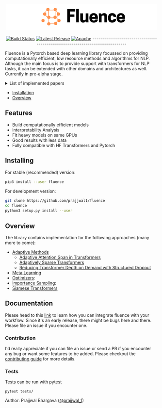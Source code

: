<p align="center">
<img src="https://raw.githubusercontent.com/prajjwal1/fluence/master/docs/logo.png" width="500">
<br />
<br />
<a href="https://github.com/prajjwal1/fluence/actions"><img alt="Build Status" src="https://github.com/prajjwal1/fluence/workflows/build/badge.svg" /></a>
<a href="https://github.com/prajjwal1/fluence/releases"><img alt="Latest Release" src="https://img.shields.io/pypi/v/fluence"/></a>
<a href="https://github.com/prajjwal1/fluence/blob/master/LICENSE"><img alt="Apache" src="https://img.shields.io/github/license/prajjwal1/fluence" /></a>
-------------------------------------------------------------------------------

Fluence is a Pytorch based deep learning library focussed on providing computationally efficient, low resource methods and algorithms for NLP. Although the main focus is to provide support with transformers for NLP tasks, it can be extended with other domains and architectures as well. Currently in pre-alpha stage.

<details>
<summary>List of implemented papers</summary>

#### Adaptive Methods
- [Adaptive Attention Span in Transformers](https://arxiv.org/abs/1905.07799)
- [Adaptively Sparse Transformers](https://arxiv.org/abs/1909.00015)
- [Reducing Transformer Depth on Demand with Structured Dropout](https://arxiv.org/abs/1909.11556)
#### Meta Learning
- [Model Agnostic Meta Learning](https://arxiv.org/abs/1703.03400)
-------------------------------------------------------------------------------
</details>

- [Installation](#installing)
- [Overview](#overview)

## Features
- Build computationally efficient models
- Interpretability Analysis
- Fit heavy models on same GPUs
- Good results with less data
- Fully compatible with HF Transformers and Pytorch

## Installing
For stable (recommended) version:
```bash
pip3 install --user fluence
```

For development version:
```bash
git clone https://github.com/prajjwal1/fluence
cd fluence
python3 setup.py install --user
```

## Overview
The library contains implementation for the following approaches (many more to come):
- [Adaptive Methods](https://github.com/prajjwal1/fluence/wiki/Importance-sampling)
    - [Adaptive Attention Span in Transformers](https://arxiv.org/abs/1905.07799)
    - [Adaptively Sparse Transformers](https://arxiv.org/abs/1909.00015)
    - [Reducing Transformer Depth on Demand with Structured Dropout](https://arxiv.org/abs/1909.11556)
- [Meta Learning](https://github.com/prajjwal1/fluence/wiki/Meta-Learning)
- [Optimizers](https://github.com/prajjwal1/fluence/wiki/Optimizers): 
- [Importance Sampling](https://github.com/prajjwal1/fluence/wiki/Importance-sampling):
- [Siamese Transformers](https://github.com/prajjwal1/fluence/wiki/Siamese-Transformers)

## Documentation 
Please head to this [link](https://github.com/prajjwal1/fluence/wiki) to learn how you can integrate fluence with your workflow. Since it's an early release, there might be bugs here and there. Please file an issue if you encounter one.

### Contribution
I'd really appreciate if you can file an issue or send a PR if you encounter any bug or want some features to be added. Please checkout the [contributing guide](https://github.com/prajjwal1/fluence/blob/master/CONTRIBUTING.md) for more details.


### Tests
Tests can be run with pytest
```
pytest tests/
```

Author: Prajjwal Bhargava ([@prajjwal_1](https://twitter.com/prajjwal_1))
